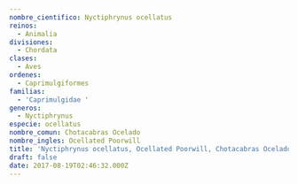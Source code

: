 ```yaml
---
nombre_cientifico: Nyctiphrynus ocellatus
reinos:
  - Animalia
divisiones:
  - Chordata
clases:
  - Aves
ordenes:
  - Caprimulgiformes
familias:
  - 'Caprimulgidae '
generos:
  - Nyctiphrynus
especie: ocellatus
nombre_comun: Chotacabras Ocelado
nombre_ingles: Ocellated Poorwill
title: 'Nyctiphrynus ocellatus, Ocellated Poorwill, Chotacabras Ocelado'
draft: false
date: 2017-08-19T02:46:32.000Z
---
```


